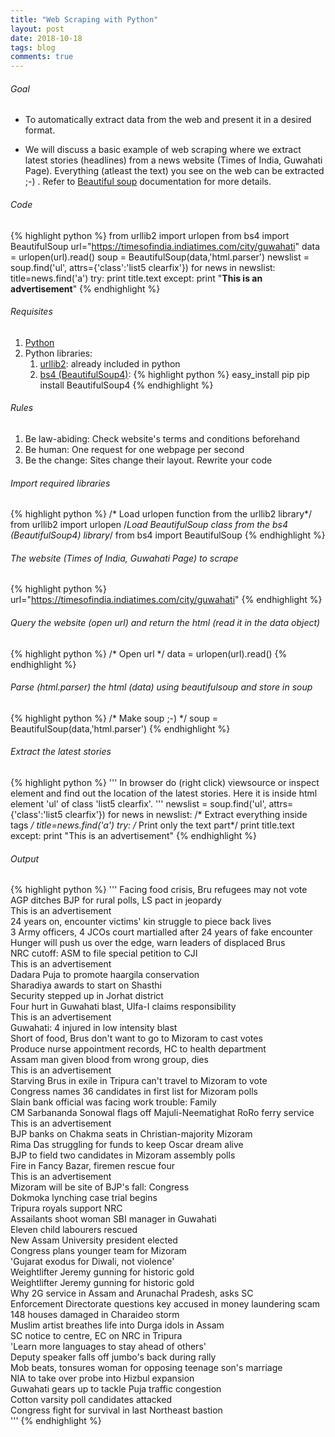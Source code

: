 ```yaml
---
title: "Web Scraping with Python"
layout: post
date: 2018-10-18
tags: blog
comments: true
---
```

###### Goal
* To automatically extract data from the web and present it in a desired format.
+ We will discuss a basic example of web scraping where we extract latest stories (headlines) from a news website (Times of India, Guwahati Page). Everything (atleast the text) you see on the web can be extracted ;-) . Refer to [Beautiful soup](https://www.crummy.com/software/BeautifulSoup/bs4/doc/) documentation for more details.

###### Code
{% highlight python %}
from urllib2 import urlopen
from bs4 import BeautifulSoup
url="https://timesofindia.indiatimes.com/city/guwahati"
data = urlopen(url).read()
soup = BeautifulSoup(data,'html.parser')
newslist = soup.find('ul', attrs={'class':'list5 clearfix'})
for news in newslist:
    title=news.find('a')
    try:
    	print title.text
    except:
        print "****This is an advertisement****"
{% endhighlight %}

###### Requisites
1. [Python](https://www.python.org)
2. Python libraries: 
	1. [urllib2](https://docs.python.org/2/library/urllib2.html): already included in python
	2. [bs4 (BeautifulSoup4)](https://www.crummy.com/software/BeautifulSoup/bs4/doc/): 
	{% highlight python %}
	 	easy_install pip
		pip install BeautifulSoup4
	{% endhighlight %}

###### Rules
1. Be law-abiding: Check website's terms and conditions beforehand
2. Be human: One request for one webpage per second
3. Be the change: Sites change their layout. Rewrite your code


###### Import required libraries
{% highlight python %}
/* Load urlopen function from the urllib2 library*/
from urllib2 import urlopen
/*Load BeautifulSoup class from the bs4 (BeautifulSoup4) library*/
from bs4 import BeautifulSoup
{% endhighlight %}

###### The website (Times of India, Guwahati Page) to scrape
{% highlight python %}
url="https://timesofindia.indiatimes.com/city/guwahati"
{% endhighlight %}

###### Query the website (open url) and return the html (read it in the *data* object)
{% highlight python %}
/* Open url */
data = urlopen(url).read()
{% endhighlight %}

###### Parse (html.parser) the html (data) using beautifulsoup and store in *soup*
{% highlight python %}
/* Make soup ;-) */
soup = BeautifulSoup(data,'html.parser')
{% endhighlight %}


###### Extract the latest stories
{% highlight python %}
'''
In browser do (right click) viewsource or inspect element and find out the location of the latest stories. Here it is inside html element 'ul' of class 'list5 clearfix'. 
'''
newslist = soup.find('ul', attrs={'class':'list5 clearfix'})
for news in newslist:
	/* Extract everything inside  <a> tags */
    title=news.find('a')
    try:
    	/* Print only the text part*/
    	print title.text
    except:
        print "This is an advertisement"
{% endhighlight %}

###### Output
{% highlight python %}
'''
Facing food crisis, Bru refugees may not vote  
AGP ditches BJP for rural polls, LS pact in jeopardy  
This is an advertisement  
24 years on, encounter victims' kin struggle to piece back lives  
3 Army officers, 4 JCOs court martialled after 24 years of fake encounter  
Hunger will push us over the edge, warn leaders of displaced Brus  
NRC cutoff: ASM to file special petition to CJI  
This is an advertisement  
Dadara Puja to promote haargila conservation  
Sharadiya awards to start on Shasthi  
Security stepped up in Jorhat district  
Four hurt in Guwahati blast, Ulfa-I claims responsibility  
This is an advertisement  
Guwahati: 4 injured in low intensity blast  
Short of food, Brus don't want to go to Mizoram to cast votes  
Produce nurse appointment records, HC to health department  
Assam man given blood from wrong group, dies  
This is an advertisement  
Starving Brus in exile in Tripura can't travel to Mizoram to vote  
Congress names 36 candidates in first list for Mizoram polls  
Slain bank official was facing work trouble: Family  
CM Sarbananda Sonowal flags off Majuli-Neematighat RoRo ferry service  
This is an advertisement  
BJP banks on Chakma seats in Christian-majority Mizoram  
Rima Das struggling for funds to keep Oscar dream alive  
BJP to field two candidates in Mizoram assembly polls  
Fire in Fancy Bazar, firemen rescue four  
This is an advertisement  
Mizoram will be site of BJP's fall: Congress  
Dokmoka lynching case trial begins  
Tripura royals support NRC  
Assailants shoot woman SBI manager in Guwahati  
Eleven child labourers rescued  
New Assam University president elected  
Congress plans younger team for Mizoram  
'Gujarat exodus for Diwali, not violence'  
Weightlifter Jeremy gunning for historic gold  
Weightlifter Jeremy gunning for historic gold  
Why 2G service in Assam and Arunachal Pradesh, asks SC  
Enforcement Directorate questions key accused in money laundering scam  
148 houses damaged in Charaideo storm  
Muslim artist breathes life into Durga idols in Assam  
SC notice to centre, EC on NRC in Tripura  
'Learn more languages to stay ahead of others'  
Deputy speaker falls off jumbo's back during rally  
Mob beats, tonsures woman for opposing teenage son's marriage  
NIA to take over probe into Hizbul expansion  
Guwahati gears up to tackle Puja traffic congestion  
Cotton varsity poll candidates attacked  
Congress fight for survival in last Northeast bastion  
'''
{% endhighlight %}
